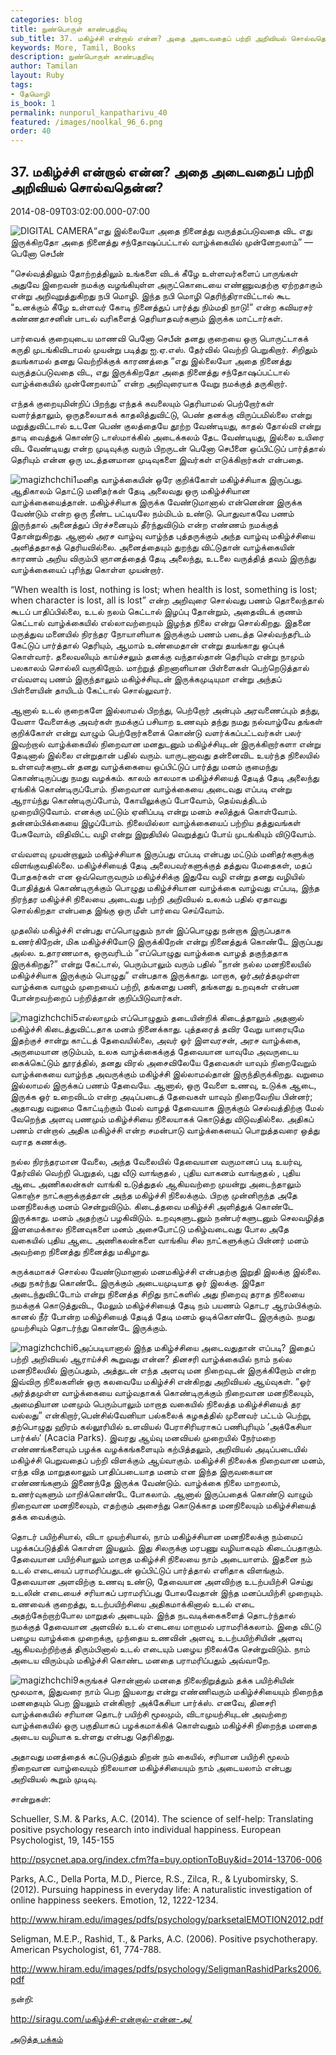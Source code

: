 ```yaml
---
categories: blog
title: நுண்பொருள் காண்பதறிவு
sub_title: 37. மகிழ்ச்சி என்றால் என்ன? அதை அடைவதைப் பற்றி அறிவியல் சொல்வதென்ன?
keywords: More, Tamil, Books
description: நுண்பொருள் காண்பதறிவு
author: Tamilan
layout: Ruby
tags:
- தேமொழி
is_book: 1
permalink: nunporul_kanpatharivu_40
featured: /images/noolkal_96_6.png
order: 40
---
```



## 37. மகிழ்ச்சி என்றால் என்ன? அதை அடைவதைப் பற்றி அறிவியல் சொல்வதென்ன?

2014-08-09T03:02:00.000-07:00

![DIGITAL CAMERA](http://siragu.com/wp-content/uploads/2014/08/magizhchchi2.jpg)“எது இல்லையோ அதை நினைத்து வருத்தப்படுவதை விட எது இருக்கிறதோ அதை நினைத்து சந்தோஷப்பட்டால் வாழ்க்கையில் முன்னேறலாம்” — பெனோ செபீன்

“செல்வத்திலும் தோற்றத்திலும் உங்களை விடக் கீழே உள்ளவர்களைப் பாருங்கள் அதுவே இறைவன் நமக்கு வழங்கியுள்ள அருட்கொடையை எண்ணுவதற்கு ஏற்றதாகும் என்று அறிவுறுத்துகிறது நபி மொழி. இந்த நபி மொழி தெரிந்திராவிட்டால் கூட “உனக்கும் கீழே உள்ளவர் கோடி நினைத்துப் பார்த்து நிம்மதி நாடு!” என்ற கவியரசர் கண்ணதாசனின் பாடல் வரிகளைத் தெரியாதவர்களும் இருக்க மாட்டார்கள்.

பார்வைக் குறையுடைய மாணவி பெனோ செபீன் தனது குறையை ஒரு பொருட்டாகக் கருதி முடங்கிவிடாமல் முயன்று படித்து ஐ.ஏ.எஸ். தேர்வில் வெற்றி பெறுகிறார். சிறிதும் தயங்காமல் தனது வெற்றிக்குக் காரணத்தை “எது இல்லையோ அதை நினைத்து வருத்தப்படுவதை விட, எது இருக்கிறதோ அதை நினைத்து சந்தோஷப்பட்டால் வாழ்க்கையில் முன்னேறலாம்” என்ற அறிவுரையாக வேறு நமக்குத் தருகிறார்.

எந்தக் குறையுமின்றிப் பிறந்து எந்தக் கவலையும் தெரியாமல் பெற்றோர்கள் வளர்த்தாலும், ஒருதலையாகக் காதலித்துவிட்டு, பெண் தனக்கு விருப்பமில்லை என்று மறுத்துவிட்டால் உடனே பெண் குலத்தையே தூற்ற வேண்டியது, காதல் தோல்வி என்று தாடி வைத்துக் கொண்டு டாஸ்மாக்கில் அடைக்கலம் தேட வேண்டியது, இல்லை உயிரை விட வேண்டியது என்ற முடிவுக்கு வரும் பிறருடன் பெனோ செபீனை ஒப்பிட்டுப் பார்த்தால் தெரியும் என்ன ஒரு மடத்தனமான முடிவுகளை இவர்கள் எடுக்கிறார்கள் என்பதை.

![magizhchchi1](http://siragu.com/wp-content/uploads/2014/08/magizhchchi1-1024x1024.jpg)மனித வாழ்க்கையின் ஒரே குறிக்கோள் மகிழ்ச்சியாக இருப்பது. ஆதிகாலம் தொட்டு மனிதர்கள் தேடி அலைவது ஒரு மகிழ்ச்சியான வாழ்க்கையைத்தான். மகிழ்ச்சியாக இருக்க வேண்டுமானால் என்னென்ன இருக்க வேண்டும் என்ற ஒரு நீண்ட பட்டியலே நம்மிடம் உண்டு. பொதுவாகவே பணம் இருந்தால் அனைத்துப் பிரச்சனையும் தீர்ந்துவிடும் என்ற எண்ணம் நமக்குத் தோன்றுகிறது. ஆனால் அரச வாழ்வு வாழ்ந்த புத்தருக்கும் அந்த வாழ்வு மகிழ்ச்சியை அளித்ததாகத் தெரியவில்லை. அனைத்தையும் துறந்து விட்டுதான் வாழ்க்கையின் காரணம் அறிய விரும்பி ஞானத்தைத் தேடி அலைந்து, உடலை வருத்தித் தவம் இருந்து வாழ்க்கையைப் புரிந்து கொள்ள முயன்றார்.

“When wealth is lost, nothing is lost; when health is lost, something is lost; when character is lost, all is lost” என்ற அறிவுரை சொல்வது பணம் தொலைந்தால் கூடப் பாதிப்பில்லை, உடல் நலம் கெட்டால் இழப்பு தோன்றும், அதைவிடக் குணம் கெட்டால் வாழ்க்கையில் எல்லாவற்றையும் இழந்த நிலை என்று சொல்கிறது. இதனை மருத்துவ மனையில் நிரந்தர நோயாளியாக இருக்கும் பணம் படைத்த செல்வந்தரிடம் கேட்டுப் பார்த்தால் தெரியும், ஆமாம் உண்மைதான் என்று தயங்காது ஒப்புக் கொள்வார். தலைவலியும் காய்ச்சலும் தனக்கு வந்தால்தான் தெரியும் என்று நாமும் பலகாலம் சொல்லி வருகிறோம். மாற்றுத் திறனாளியான பிள்ளைகள் பெற்றெடுத்தால் எவ்வளவு பணம் இருந்தாலும் மகிழ்ச்சியுடன் இருக்கமுடியுமா என்று அந்தப் பிள்ளையின் தாயிடம் கேட்டால் சொல்லுவார்.

ஆனால் உடல் குறைகளே இல்லாமல் பிறந்து, பெற்றோர் அன்பும் அரவணைப்பும் தந்து, வேளா வேளைக்கு அவர்கள் நமக்குப் பசியாற உணவும் தந்து நமது நல்வாழ்வே தங்கள் குறிக்கோள் என்று வாழும் பெற்றோர்களைக் கொண்டு வளர்க்கப்பட்டவர்கள் பலர் இவற்றால் வாழ்க்கையில் நிறைவான மனதுடனும் மகிழ்ச்சியுடன் இருக்கிறார்களா என்று தேடினால் இல்லை என்றுதான் பதில் வரும். யாருடனாவது தன்னைவிட உயர்ந்த நிலையில் உள்ளவர்களுடன் தனது வாழ்க்கையை ஒப்பிட்டுப் பார்த்து மனம் குமைந்து கொண்டிருப்பது நமது வழக்கம். காலம் காலமாக மகிழ்ச்சியைத் தேடித் தேடி அலைந்து ஏங்கிக் கொண்டிருப்போம். நிறைவான வாழ்க்கையை அடைவது எப்படி என்று ஆராய்ந்து கொண்டிருப்போம், கோயிலுக்குப் போவோம், தெய்வத்திடம் முறையிடுவோம். எனக்கு மட்டும் ஏனிப்படி என்று மனம் சலித்துக் கொள்வோம். தன்னம்பிக்கையை இழப்போம். நிலையில்லா வாழ்க்கையைப் பற்றிய தத்துவங்கள் பேசுவோம், விதிவிட்ட வழி என்று இறுதியில் வெறுத்துப் போய் முடங்கியும் விடுவோம்.

எவ்வளவு முயன்றாலும் மகிழ்ச்சியாக இருப்பது எப்படி என்பது மட்டும் மனிதர்களுக்கு விளங்குவதில்லை. மகிழ்ச்சியைத் தேடி அலைபவர்களுக்குத் தத்துவ மேதைகள், மதப் போதகர்கள் என ஒவ்வொருவரும் மகிழ்ச்சிக்கு இதுவே வழி என்று தனது வழியில் போதித்துக் கொண்டிருக்கும் பொழுது மகிழ்ச்சியான வாழ்க்கை வாழ்வது எப்படி, இந்த நிரந்தர மகிழ்ச்சி நிலையை அடைவது பற்றி அறிவியல் உலகம் பதில் ஏதாவது சொல்கிறதா என்பதை இங்கு ஒரு மீள் பார்வை செய்வோம்.

முதலில் மகிழ்ச்சி என்பது எப்பொழுதும் நான் இப்பொழுது நன்றாக இருப்பதாக உணர்கிறேன், மிக மகிழ்ச்சியோடு இருக்கிறேன் என்று நினைத்துக் கொண்டே இருப்பது அல்ல. உதாரணமாக, ஒருவரிடம் “எப்பொழுது வாழ்க்கை வாழத் தகுந்ததாக இருக்கிறது?” என்று கேட்டால், பெரும்பாலும் வரும் பதில் “நான் நல்ல மனநிலையில் மகிழ்ச்சியாக இருக்கும் பொழுது” என்பதாக இருக்காது. மாறாக, ஓர்அர்த்தமுள்ள வாழ்க்கை வாழும் முறையைப் பற்றி, தங்களது பணி, தங்களது உறவுகள் என்பன போன்றவற்றைப் பற்றித்தான் குறிப்பிடுவார்கள்.

![magizhchchi5](http://siragu.com/wp-content/uploads/2014/08/magizhchchi5.jpg)எல்லாமும் எப்பொழுதும் தடையின்றிக் கிடைத்தாலும் அதனால் மகிழ்ச்சி கிடைத்துவிட்டதாக மனம் நினைக்காது. புத்தரைத் தவிர வேறு யாரையுமே இதற்குச் சான்று காட்டத் தேவையில்லை, அவர் ஓர் இளவரசன், அரச வாழ்க்கை, அருமையான குடும்பம், உலக வாழ்க்கைக்குத் தேவையான யாவுமே அவருடைய கைக்கெட்டும் தூரத்தில், தனது விரல் அசைவிலேயே தேவைகள் யாவும் நிறைவேறும் வாழ்க்கையை வாழ்ந்த அவருக்கும் மகிழ்ச்சி இல்லாமல்தான் இருந்திருக்கிறது. வறுமை இல்லாமல் இருக்கப் பணம் தேவையே. ஆனால், ஒரு வேளை உணவு, உடுக்க ஆடை, இருக்க ஓர் உறைவிடம் என்ற அடிப்படைத் தேவைகள் யாவும் நிறைவேறிய பின்னர்; அதாவது வறுமை கோட்டிற்கும் மேல் வாழத் தேவையாக இருக்கும் செல்வத்திற்கு மேல் வேறெந்த அளவு பணமும் மகிழ்ச்சியை நிலையாகக் கொடுத்து விடுவதில்லை. அதிகப் பணம் என்றால் அதிக மகிழ்ச்சி என்ற சமன்பாடு வாழ்க்கையைப் பொறுத்தவரை ஒத்து வராத கணக்கு.

நல்ல நிரந்தரமான வேலை, அந்த வேலையில் தேவையான வருமானப் படி உயர்வு, தேர்வில் வெற்றி பெறுதல், புது வீடு வாங்குதல் , புதிய வாகனம் வாங்குதல் , புதிய ஆடை அணிகலன்கள் வாங்கி உடுத்துதல் ஆகியவற்றை முயன்று அடைந்தாலும் கொஞ்ச நாட்களுக்குத்தான் அந்த மகிழ்ச்சி நிலைக்கும். பிறகு முன்னிருந்த அதே மனநிலைக்கு மனம் சென்றுவிடும். கிடைத்தவை மகிழ்ச்சி அளித்துக் கொண்டே இருக்காது. மனம் அதற்குப் பழகிவிடும். உறவுகளுடனும் நண்பர்களுடனும் செலவழித்த இளமைக்கால நினைவுகளை மனம் அசைபோட்டு மகிழ்வடைவது போல அதே வகையில் புதிய ஆடை அணிகலன்களை வாங்கிய சில நாட்களுக்குப் பின்னர் மனம் அவற்றை நினைத்து நினைத்து மகிழாது.

சுருக்கமாகச் சொல்ல வேண்டுமானால் மனமகிழ்ச்சி என்பதற்கு இறுதி இலக்கு இல்லை. அது நகர்ந்து கொண்டே இருக்கும் அடையமுடியாத ஓர் இலக்கு. இதோ அடைந்துவிட்டோம் என்று நினைத்த சிறிது நாட்களில் அது நிறைவு தராத நிலையை நமக்குக் கொடுத்துவிட, மேலும் மகிழ்ச்சியைத் தேடி நம் பயணம் தொடர ஆரம்பிக்கும். கானல் நீர் போன்ற மகிழ்சியைத் தேடித் தேடி மனம் ஓடிக்கொண்டே இருக்கும். நமது முயற்சியும் தொடர்ந்து கொண்டே இருக்கும்.

![magizhchchi6](http://siragu.com/wp-content/uploads/2014/08/magizhchchi6.jpg)அப்படியானால் இந்த மகிழ்ச்சியை அடைவதுதான் எப்படி? இதைப் பற்றி அறிவியல் ஆராய்ச்சி கூறுவது என்ன? தினசரி வாழ்க்கையில் நாம் நல்ல மனநிலையில் இருப்பதும், அத்துடன் எந்த அளவு மன நிறைவுடன் இருக்கிறோம் என்ற இவ்விரு நிலைகளின் ஒரு கலவையே மகிழ்ச்சி என்கிறது அறிவியல் ஆய்வுகள். “ஓர் அர்த்தமுள்ள வாழ்க்கையை வாழ்வதாகக் கொண்டிருக்கும் நிறைவான மனநிலையும், அமைதியான மனமும் பெரும்பாலும் மாறாத வகையில் நிலைத்த மகிழ்ச்சியைத் தர வல்லது” என்கிறார்,பென்சில்வேனியா பல்கலைக் கழகத்தில் முனைவர் பட்டம் பெற்று, தற்பொழுது ஹிரம் கல்லூரியில் உளவியல் பேராசிரியராகப் பணிபுரியும் ‘அக்கேசியா பார்க்ஸ்’ (Acacia Parks). இவரது ஆய்வு மனவியல் முறையில் நேர்மறை எண்ணங்களையும் பழக்க வழக்கங்களையும் கற்பித்தலும், அறிவியல் அடிப்படையில் மகிழ்ச்சி பெறுவதைப் பற்றி விளக்கும் ஆய்வாகும். மகிழ்ச்சி நிலைக்க நிறைவான மனம், எந்த வித மாறுதலாலும் பாதிப்படையாத மனம் என இந்த இருவகையான எண்ணங்களும் இணைந்தே இருக்க வேண்டும். வாழ்க்கை நிலை மாறலாம், உணர்வுகளும் மாறிக்கொண்டே போகலாம். ஆனால் இருப்பதைக் கொண்டு வாழும் நிறைவான மனநிலையும், எதற்கும் அசைந்து கொடுக்காத மனநிலையும் மகிழ்ச்சியைத் தக்க வைக்கும்.

தொடர் பயிற்சியால், விடா முயற்சியால், நாம் மகிழ்ச்சியான மனநிலைக்கு நம்மைப் பழக்கப்படுத்திக் கொள்ள இயலும். இது சிலருக்கு மரபணு வழியாகவும் கிடைப்பதாகும். தேவையான பயிற்சியாலும் மாறாத மகிழ்ச்சி நிலையை நாம் அடையாளம். இதனை நம் உடல் எடையைப் பராமரிப்பதுடன் ஒப்பிட்டுப் பார்த்தால் எளிதாக விளங்கும். தேவையான அளவிற்கு உணவு உண்டு, தேவையான அளவிற்கு உடற்பயிற்சி செய்து உடலின் எடையைச் சரியாகப் பராமரிப்பது போலவேதான் இந்த மனப்பயிற்சி முறையும். உணவைக் குறைத்து, உடற்பயிற்சியை அதிகமாக்கினால் உடல் எடை அதற்கேற்றாற்போல மாறுதல் அடையும். இந்த நடவடிக்கைகளைத் தொடர்ந்தால் நமக்குத் தேவையான அளவில் உடல் எடையை மாறாமல் பராமரிக்கலாம். இதை விட்டு பழைய வாழ்க்கை முறைக்கு, முந்தைய உணவின் அளவு, உடற்பயிற்சியின் அளவு ஆகியவற்றிற்குத் திரும்பினால் உடல் எடையும் பழைய நிலைக்கே சென்றுவிடும். நாம் அடைய விரும்பும் மகிழ்ச்சி கொண்ட மனதை பராமரிப்பதும் அவ்வாறே.

![magizhchchi9](http://siragu.com/wp-content/uploads/2014/08/magizhchchi9.png)சுருங்கச் சொன்னால் மனதை நிலைநிறுத்தும் தக்க பயிற்சியின் மூலமாக, இதுவரை நாம் பெற இயலாது என்று எண்ணிவரும் மகிழ்ச்சியையும் நிறைந்த மனதையும் பெற இயலும் என்கிறார் அக்கேசியா பார்க்ஸ். எனவே, தினசரி வாழ்க்கையில் சரியான தொடர் பயிற்சி மூலமும், விடாமுயற்சியுடன் அவற்றை வாழ்க்கையில் ஒரு பகுதியாகப் பழக்கமாக்கிக் கொள்வதும் மகிழ்ச்சி நிறைந்த மனதை அடைய வழியாக உள்ளது என்பது தெரிகிறது.

அதாவது மனத்தைக் கட்டுபடுத்தும் திறன் நம் கையில், சரியான பயிற்சி மூலம் நிறைவான வாழ்வையும் நிலையான மகிழ்ச்சியையும் நாம் அடையலாம் என்பது அறிவியல் கூறும் முடிவு.

சான்றுகள்:

Schueller, S.M. & Parks, A.C. (2014). The science of self-help: Translating positive psychology research into individual happiness. European Psychologist, 19, 145-155

http://psycnet.apa.org/index.cfm?fa=buy.optionToBuy&id=2014-13706-006

Parks, A.C., Della Porta, M.D., Pierce, R.S., Zilca, R., & Lyubomirsky, S. (2012). Pursuing happiness in everyday life: A naturalistic investigation of online happiness seekers. Emotion, 12, 1222-1234.

http://www.hiram.edu/images/pdfs/psychology/parksetalEMOTION2012.pdf

Seligman, M.E.P., Rashid, T., & Parks, A.C. (2006). Positive psychotherapy. American Psychologist, 61, 774-788.

http://www.hiram.edu/images/pdfs/psychology/SeligmanRashidParks2006.pdf

நன்றி:

http://siragu.com/மகிழ்ச்சி-என்றால்-என்ன-அ/

[அடுத்த பக்கம்](nunporul_kanpatharivu_41)